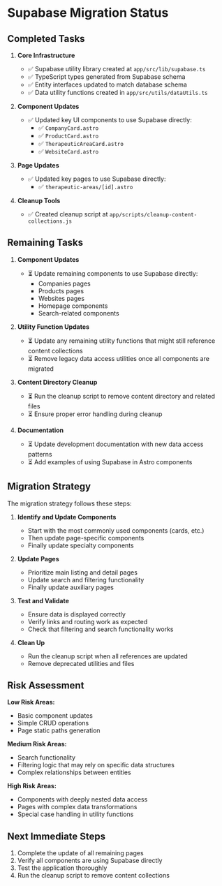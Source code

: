 # Supabase Migration Status

## Completed Tasks

1. **Core Infrastructure**
   - ✅ Supabase utility library created at `app/src/lib/supabase.ts`
   - ✅ TypeScript types generated from Supabase schema
   - ✅ Entity interfaces updated to match database schema
   - ✅ Data utility functions created in `app/src/utils/dataUtils.ts`

2. **Component Updates**
   - ✅ Updated key UI components to use Supabase directly:
     - ✅ `CompanyCard.astro`
     - ✅ `ProductCard.astro`
     - ✅ `TherapeuticAreaCard.astro`
     - ✅ `WebsiteCard.astro`

3. **Page Updates**
   - ✅ Updated key pages to use Supabase directly:
     - ✅ `therapeutic-areas/[id].astro`

4. **Cleanup Tools**
   - ✅ Created cleanup script at `app/scripts/cleanup-content-collections.js`

## Remaining Tasks

1. **Component Updates**
   - ⏳ Update remaining components to use Supabase directly:
     - Companies pages
     - Products pages 
     - Websites pages
     - Homepage components
     - Search-related components

2. **Utility Function Updates**
   - ⏳ Update any remaining utility functions that might still reference content collections
   - ⏳ Remove legacy data access utilities once all components are migrated

3. **Content Directory Cleanup**
   - ⏳ Run the cleanup script to remove content directory and related files
   - ⏳ Ensure proper error handling during cleanup

4. **Documentation**
   - ⏳ Update development documentation with new data access patterns
   - ⏳ Add examples of using Supabase in Astro components

## Migration Strategy

The migration strategy follows these steps:

1. **Identify and Update Components**
   - Start with the most commonly used components (cards, etc.)
   - Then update page-specific components 
   - Finally update specialty components

2. **Update Pages**
   - Prioritize main listing and detail pages
   - Update search and filtering functionality
   - Finally update auxiliary pages

3. **Test and Validate**
   - Ensure data is displayed correctly
   - Verify links and routing work as expected
   - Check that filtering and search functionality works

4. **Clean Up**
   - Run the cleanup script when all references are updated
   - Remove deprecated utilities and files

## Risk Assessment

**Low Risk Areas:**
- Basic component updates
- Simple CRUD operations
- Page static paths generation

**Medium Risk Areas:**
- Search functionality
- Filtering logic that may rely on specific data structures
- Complex relationships between entities

**High Risk Areas:**
- Components with deeply nested data access
- Pages with complex data transformations
- Special case handling in utility functions

## Next Immediate Steps

1. Complete the update of all remaining pages
2. Verify all components are using Supabase directly
3. Test the application thoroughly
4. Run the cleanup script to remove content collections 